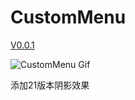 # CustomMenu

[V0.0.1](https://github.com/flyfei/CustomMenu/archive/V0.0.1.zip)

![CustomMenu Gif](https://github.com/flyfei/CustomMenu/blob/master/resources/custom_menu.gif)


添加21版本阴影效果

